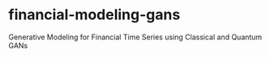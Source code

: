 # financial-modeling-gans
Generative Modeling for Financial Time Series using Classical and Quantum GANs
